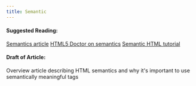 ```yaml
---
title: Semantic
---
```

#### Suggested Reading:
<!-- Please add any articles you think might be helpful to read before writing the article -->
[Semantics article](http://www.hongkiat.com/blog/html-5-semantics/)
[HTML5 Doctor on semantics](http://html5doctor.com/lets-talk-about-semantics/)
[Semantic HTML tutorial](https://internetingishard.com/html-and-css/semantic-html/)

#### Draft of Article:
<!-- Please add your working draft below in GitHub-flavored Markdown -->
Overview article describing HTML semantics and why it's important to use semantically meaningful tags